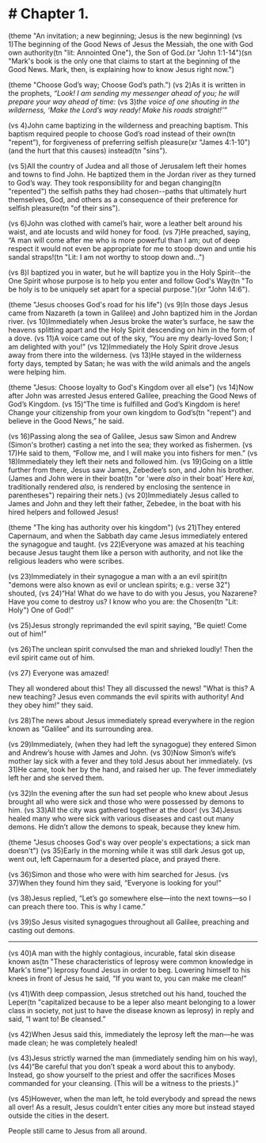 # # Chapter 1.

(theme "An invitation; a new beginning; Jesus is the new beginning)
(vs 1)The beginning of the Good News of Jesus the Messiah, the one with God own authority(tn "lit: Annointed One"), the Son of God.(xr "John 1:1-14")(sn "Mark's book is the only one that claims to start at the beginning of the Good News.  Mark, then, is explaining how to know Jesus right now.")

(theme "Choose God’s way; Choose God’s path.")
(vs 2)As it is written in the prophets, *“Look! I am sending my messenger ahead of you; he will prepare your way ahead of time:*  (vs 3)*the voice of one shouting in the wilderness, ‘Make the Lord’s way ready! Make his roads straight!’”*

(vs 4)John came baptizing in the wilderness and preaching baptism. This baptism required people to choose God’s road instead of their own(tn "repent"), for forgiveness of preferring selfish pleasure(xr "James 4:1-10") (and the hurt that this causes) instead(tn "sins").

(vs 5)All the country of Judea and all those of Jerusalem left their homes and towns to find John. He baptized them in the Jordan river as they turned to God’s way.  They took responsibility for and began changing(tn "repented") the selfish paths they had chosen--paths that ultimately hurt themselves, God, and others as a consequence of their preference for selfish pleasure(tn "of their sins").

(vs 6)John was clothed with camel’s hair, wore a leather belt around his waist, and ate locusts and wild honey for food.  (vs 7)He preached, saying, “A man will come after me who is more powerful than I am; out of deep respect it would not even be appropriate for me to stoop down and untie his sandal straps!(tn "Lit: I am not worthy to stoop down and...")

(vs 8)I baptized you in water, but he will baptize you in the Holy Spirit--the One Spirit whose purpose is to help you enter and follow God's Way(tn "To be holy is to be uniquely set apart for a special purpose.")(xr "John 14:6").

(theme "Jesus chooses God's road for his life")
(vs 9)In those days Jesus came from Nazareth (a town in Galilee) and John baptized him in the Jordan river.  (vs 10)Immediately when Jesus broke the water’s surface, he saw the heavens splitting apart and the Holy Spirit descending on him in the form of a dove.  (vs 11)A voice came out of the sky, “You are my dearly-loved Son; I am delighted with you!”  (vs 12)Immediately the Holy Spirit drove Jesus away from there into the wilderness.  (vs 13)He stayed in the wilderness forty days, tempted by Satan; he was with the wild animals and the angels were helping him.

(theme "Jesus: Choose loyalty to God's Kingdom over all else")
(vs 14)Now after John was arrested Jesus entered Galilee, preaching the Good News of God’s Kingdom.  (vs 15)“The time is fulfilled and God’s Kingdom is here!  Change your citizenship from your own kingdom to God’s(tn "repent") and believe in the Good News,” he said.

(vs 16)Passing along the sea of Galilee, Jesus saw Simon and Andrew (Simon's brother) casting a net into the sea; they worked as fishermen.  (vs 17)He said to them, “Follow me, and I will make you into fishers for men.”  (vs 18)Immediately they left their nets and followed him.  (vs 19)Going on a little further from there, Jesus saw James, Zebedee’s son, and John his brother. (James and John were in their boat(tn "or 'were *also* in their boat'  Here *kai*, traditionally rendered *also,* is rendered by enclosing the sentence in parentheses") repairing their nets.)  (vs 20)Immediately Jesus called to James and John and they left their father, Zebedee, in the boat with his hired helpers and followed Jesus!

(theme "The king has authority over his kingdom")
(vs 21)They entered Capernaum, and when the Sabbath day came Jesus immediately entered the synagogue and taught.  (vs 22)Everyone was amazed at his teaching because Jesus taught them like a person with authority, and not like the religious leaders who were scribes.  

(vs 23)Immediately in their synagogue a man with a an evil spirit(tn "demons were also known as evil or unclean spirits; e.g.: verse 32") shouted,  (vs 24)“Ha! What do we have to do with you Jesus, you Nazarene? Have you come to destroy us? I know who you are: the Chosen(tn "Lit: Holy") One of God!”  

(vs 25)Jesus strongly reprimanded the evil spirit saying, “Be quiet! Come out of him!”  

(vs 26)The unclean spirit convulsed the man and shrieked loudly!  Then the evil spirit came out of him.

(vs 27) Everyone was amazed! 

They all wondered about this!  They all discussed the news!  "What is this? A new teaching? Jesus even commands the evil spirits with authority!  And they obey him!” they said.

(vs 28)The news about Jesus immediately spread everywhere in the region known as “Galilee” and its surrounding area.

(vs 29)Immediately, (when they had left the synagogue) they entered Simon and Andrew’s house with James and John.  (vs 30)Now Simon’s wife’s mother lay sick with a fever and they told Jesus about her immediately.  (vs 31)He came, took her by the hand, and raised her up. The fever immediately left her and she served them.

(vs 32)In the evening after the sun had set people who knew about Jesus brought all who were sick and those who were possessed by demons to him.  (vs 33)All the city was gathered together at the door!  (vs 34)Jesus healed many who were sick with various diseases and cast out many demons. He didn’t allow the demons to speak, because they knew him.

(theme "Jesus chooses God's way over people's expectations; a sick man doesn't")
(vs 35)Early in the morning while it was still dark Jesus got up, went out, left Capernaum for a deserted place, and prayed there.

(vs 36)Simon and those who were with him searched for Jesus. (vs 37)When they found him they said, “Everyone is looking for you!”  

(vs 38)Jesus replied, “Let’s go somewhere else—into the next towns—so I can preach there too. This is why I came.”  

(vs 39)So Jesus visited synagogues throughout all Galilee, preaching and casting out demons.

-----

(vs 40)A man with the highly contagious, incurable, fatal skin disease known as(tn "These characteristics of leprosy were common knowledge in Mark's time") leprosy found Jesus in order to beg.  Lowering himself to his knees in front of Jesus he said, “If you want to, you can make me clean!”  

(vs 41)With deep compassion, Jesus stretched out his hand, touched the Leper(tn "capitalized because to be a leper also meant belonging to a lower class in society, not just to have the disease known as leprosy) in reply and said, “I want to!  Be cleansed.”  

(vs 42)When Jesus said this, immediately the leprosy left the man—he was made clean; he was completely healed!

(vs 43)Jesus strictly warned the man (immediately sending him on his way),  (vs 44)“Be careful that you don’t speak a word about this to anybody. Instead, go show yourself to the priest and offer the sacrifices Moses commanded for your cleansing. (This will be a witness to the priests.)”

(vs 45)However, when the man left, he told everybody and spread the news all over!  As a result, Jesus couldn’t enter cities any more but instead stayed outside the cities in the desert.

People still came to Jesus from all around.